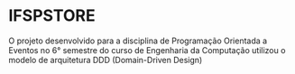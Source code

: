 # IFSPSTORE
O projeto desenvolvido para a disciplina de Programação Orientada a Eventos no 6° semestre do curso de Engenharia da Computação utilizou o modelo de arquitetura DDD (Domain-Driven Design)
